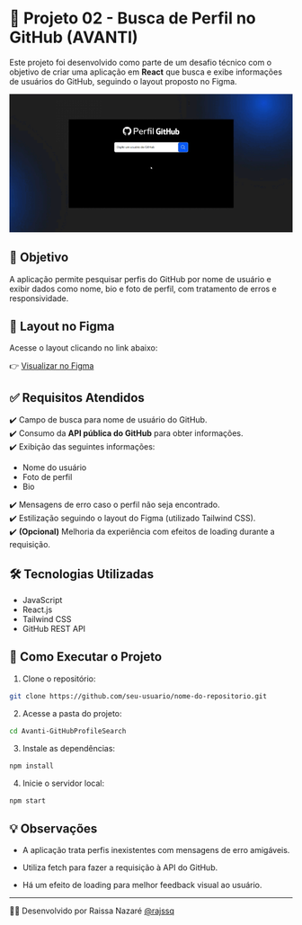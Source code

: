 # 🚀 Projeto 02 - Busca de Perfil no GitHub (AVANTI)

Este projeto foi desenvolvido como parte de um desafio técnico com o objetivo de criar uma aplicação em **React** que busca e exibe informações de usuários do GitHub, seguindo o layout proposto no Figma.

![DEMO](./src/assets/images/demo-GitHubProfileSearch.gif)

## 📝 Objetivo

A aplicação permite pesquisar perfis do GitHub por nome de usuário e exibir dados como nome, bio e foto de perfil, com tratamento de erros e responsividade.

## 🔗 Layout no Figma

Acesse o layout clicando no link abaixo:

👉 [Visualizar no Figma](https://www.figma.com/proto/DqtFxC6312M32mLt8FpJjq/inovation-class?page-id=22%3A2864&node-id=22-4293&viewport=359%2C115%2C0.25&t=SHsEqEgaMrXGMKwv-1&scaling=scale-down-width&content-scaling=fixed&starting-point-node-id=22%3A4293&show-proto-sidebar=1)

## ✅ Requisitos Atendidos

✔️ Campo de busca para nome de usuário do GitHub.<br>
✔️ Consumo da **API pública do GitHub** para obter informações.<br>
✔️ Exibição das seguintes informações:

- Nome do usuário
- Foto de perfil
- Bio

✔️ Mensagens de erro caso o perfil não seja encontrado.<br>
✔️ Estilização seguindo o layout do Figma (utilizado Tailwind CSS).<br>
✔️ **(Opcional)** Melhoria da experiência com efeitos de loading durante a requisição.

## 🛠️ Tecnologias Utilizadas

- JavaScript
- React.js
- Tailwind CSS
- GitHub REST API

## 🚦 Como Executar o Projeto

1. Clone o repositório:

```bash
git clone https://github.com/seu-usuario/nome-do-repositorio.git
```

2. Acesse a pasta do projeto:

```bash
cd Avanti-GitHubProfileSearch
```

3. Instale as dependências:

```bash
npm install
```

4. Inicie o servidor local:

```bash
npm start
```

## 💡 Observações

- A aplicação trata perfis inexistentes com mensagens de erro amigáveis.

- Utiliza fetch para fazer a requisição à API do GitHub.

- Há um efeito de loading para melhor feedback visual ao usuário.

---

👩‍💻 Desenvolvido por Raissa Nazaré [@rajssq](https://github.com/rajssq)
